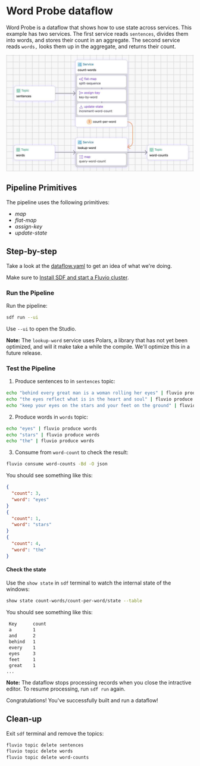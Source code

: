 # Word Probe dataflow

Word Probe is a dataflow that shows how to use state across services. This example has two services. The first service reads `sentences`, divides them into words, and stores their count in an aggregate. The second service reads `words,` looks them up in the aggregate, and returns their count.


<p align="center">
 <img width="700" src="img/word-probe.jpg">
</p>

## Pipeline Primitives

The pipeline uses the following primitives:
* _map_
* _flat-map_
* _assign-key_
* _update-state_


## Step-by-step

Take a look at the [dataflow.yaml](./dataflow.yaml) to get an idea of what we're doing.

Make sure to [Install SDF and start a Fluvio cluster].

### Run the Pipeline

Run the pipeline:

```bash
sdf run --ui
```

Use `--ui` to open the Studio.

**Note:** The `lookup-word` service uses Polars, a library that has not yet been optimized, and will it make take a while the compile. We'll optimize this in a future release.


### Test the Pipeline

1. Produce sentences to in `sentences` topic:

```bash
echo "behind every great man is a woman rolling her eyes" | fluvio produce sentences
echo "the eyes reflect what is in the heart and soul" | fluvio produce sentences
echo "keep your eyes on the stars and your feet on the ground" | fluvio produce sentences
```

2. Produce words in `words` topic:

```bash
echo "eyes" | fluvio produce words
echo "stars" | fluvio produce words
echo "the" | fluvio produce words
```

3. Consume from `word-count` to check the result:

```bash
fluvio consume word-counts -Bd -O json
```

You should see something like this:

```json
{
  "count": 3,
  "word": "eyes"
}
{
  "count": 1,
  "word": "stars"
}
{
  "count": 4,
  "word": "the"
}
```

#### Check the state

Use the `show state` in `sdf` terminal to watch the internal state of the windows:

```bash
show state count-words/count-per-word/state --table
```

You should see something like this:

```text
 Key      count
 a        1
 and      2
 behind   1
 every    1
 eyes     3
 feet     1
 great    1
...
```

**Note:** The dataflow stops processing records when you close the intractive editor. To resume processing, run `sdf run` again.

Congratulations! You've successfully built and run a dataflow!

## Clean-up

Exit `sdf` terminal and remove the topics:

```bash
fluvio topic delete sentences
fluvio topic delete words
fluvio topic delete word-counts
```


[Install SDF and start a Fluvio cluster]: /README.MD#prerequisites
